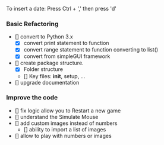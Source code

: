 To insert a date:  Press Ctrl + ','   then press 'd'

### Basic Refactoring
- [] convert to Python 3.x 
    - [x] convert print statement to function
    - [x] convert range statement to function converting to list()
    - [x] convert from simpleGUI framework
- [] create package structure.   
    - [x] Folder structure 
    - [] Key files: __init__, setup, ...
- [] upgrade documentation

### Improve the code
- [] fix logic allow you to Restart a new game
- [] understand the Simulate Mouse
- [] add custom images instead of numbers
    - [] ability to import a list of images
- [] allow to play with numbers or images
